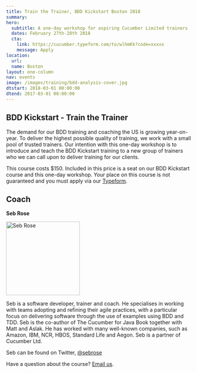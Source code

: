 ```yaml
---
title: Train the Trainer, BDD Kickstart Boston 2018
summary: 
hero:
  subtitle: A one-day workshop for aspiring Cucumber Limited trainers
  dates: February 27th-28th 2018
  cta:
    link: https://cucumber.typeform.com/to/wlhmKk?code=xxxxx
    message: Apply
location:
  url: 
  name: Boston
layout: one-column
nav: events
image: /images/training/bdd-analysis-cover.jpg
dtstart: 2018-03-01 00:00:00
dtend: 2017-03-01 00:00:00
---
```


## BDD Kickstart - Train the Trainer

The demand for our BDD training and coaching the US is growing year-on-year. To deliver the highest possible quality of training, we work with a small pool of trusted trainers. Our intention with this one-day workshop is to introduce and teach the BDD Kickstart training to a new group of trainers who we can call upon to deliver training for our clients. 

This course costs $150. Included in this price is a seat on our BDD Kickstart course and this one-day workshop. Your place on this course is not guaranteed and you must apply via our [Typeform](https://cucumber.typeform.com/to/wlhmKk?code=xxxxx). 


## Coach

**Seb Rose**

<img src="{{ site.url }}/images/headshots/seb-square.png" alt="Seb Rose" height="200" width="200">

Seb is a software developer, trainer and coach. He specialises in working with teams adopting and refining their agile practices, with a particular focus on delivering software through the use of examples using BDD and TDD. Seb is the co-author of The Cucumber for Java Book together with Matt and Aslak. He has worked with many well-known companies, such as Amazon, IBM, NCR, HBOS, Standard Life and Aegon. Seb is a partner of Cucumber Ltd.

Seb can be found on Twitter, [@sebrose](https://twitter.com/sebrose)

Have a question about the course? <a href="mailto:someone@example.com">Email us</a>. 

<!-- Drip -->
<script type="text/javascript">
  var _dcq = _dcq || [];
  var _dcs = _dcs || {}; 
  _dcs.account = '7849462';
  
  (function() {
    var dc = document.createElement('script');
    dc.type = 'text/javascript'; dc.async = true; 
    dc.src = '//tag.getdrip.com/7849462.js';
    var s = document.getElementsByTagName('script')[0];
    s.parentNode.insertBefore(dc, s);
  })();
</script>
